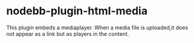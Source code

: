 # nodebb-plugin-html-media

This plugin embeds a mediaplayer. When a media file is uploaded,it does not appear as a link but as players in the content.


